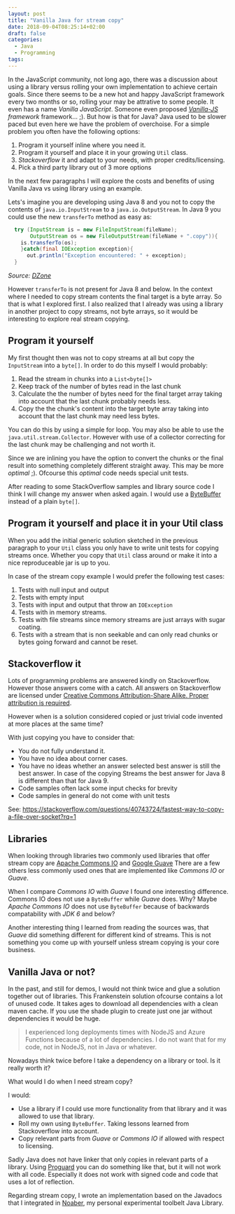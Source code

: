 ```yaml
---
layout: post
title: "Vanilla Java for stream copy"
date: 2018-09-04T08:25:14+02:00
draft: false
categories: 
  - Java
  - Programming
tags:
---
```


In the JavaScript community, not long ago, there was a discussion about using a library versus rolling your own implementation to achieve certain goals. Since there seems to be a new hot and happy JavaScript framework every two months or so, rolling your may be attrative to some people. It even has a name *Vanilla JavaScript*. Someone even proposed   *[Vanilla-JS](http://vanilla-js.com/) framework* framework... ;). But how is that for Java? Java used to be slower paced but even here we have the problem of overchoise. For a simple problem you often have the following options:

1. Program it yourself inline where you need it.
2. Program it yourself and place it in your growing `Util` class.
3. *Stackoverflow* it and adapt to your needs, with proper credits/licensing.
4. Pick a third party library out of 3 more options

In the next few paragraphs I will explore the costs and benefits of using Vanilla Java vs using library using an example.

Lets's imagine you are developing using Java 8 and you not to copy the contents of  `java.io.InputStream` to a `java.io.OutputStream`. In Java 9 you could use the new `transferTo` method as easy as:

```Java
  try (InputStream is = new FileInputStream(fileName);
       OutputStream os = new FileOutputStream(fileName + ".copy")){
    is.transferTo(os);
    }catch(final IOException exception){
      out.println("Exception encountered: " + exception);
  }
```

*Source: [DZone](https://dzone.com/articles/transferring-inputstream-to-outputstream-in-jdk-9)*

However `transferTo` is not present for Java 8 and below.
In the context where I needed to copy stream contents the final target is a byte array. So that is what I explored first. I also realized that I already was using a library in another project to copy streams, not byte arrays, so it would be interesting to explore real stream copying.

## Program it yourself

My first thought then was not to copy streams at all but copy the `InputStream` into a `byte[]`.
In order to do this myself I would probably:

1. Read the stream in chunks into a `List<byte[]>`
2. Keep track of the number of bytes read in the last chunk
3. Calculate the the number of bytes need for the final target array taking into account that the last chunk probably needs less.
4. Copy the the chunk's content into the target byte array taking into account that the last chunk may need less bytes.

You can do this by using a simple for loop. You may also be able to use the `java.util.stream.Collector`. However with use of a collector correcting for the last chunk may be challenging and not worth it.

Since we are inlining you have the option to convert the chunks or the final result into something completely different straight away. This may be more *optimal* ;). Ofcourse this *optimal* code needs special unit tests.

After reading to some StackOverflow samples and library source code I think I will change my answer when asked again. I would use a [ByteBuffer](https://docs.oracle.com/javase/8/docs/api/java/nio/Buffer.html) instead of a plain `byte[]`.

## Program it yourself and place it in your Util class

When you add the initial generic solution sketched in  the previous paragraph to your `Util` class you only have to write unit tests for copying streams once. Whether you copy that `Util` class around or make it into a nice reproduceable jar is up to you.

In case of the stream copy example I would prefer the following test cases:

1. Tests with null input and output
2. Tests with empty input
3. Tests with input and output that throw an `IOException`
4. Tests with in memory streams.
5. Tests with file streams since memory streams are just arrays with sugar coating.
6. Tests with a stream that is non seekable and can only read chunks or bytes going forward and cannot be reset.

## Stackoverflow it

Lots of programming problems are answered kindly on Stackoverflow. However those answers come with a catch.
All answers on Stackoverflow are licensed under [Creative Commons Attribution-Share Alike. Proper attribution is required](https://stackoverflow.com/help/licensing).

However when is a solution considered copied or just trivial code invented at more places at the same time?

With just copying you have to consider that:

* You do not fully understand it.
* You have no idea about corner cases.
* You have no ideas whether an answer selected best answer is still the best answer.
  In case of the copying Streams the best answer for Java 8 is different than that for Java 9.
* Code samples often lack some input checks for brevity
* Code samples in general do not come with unit tests

See:
https://stackoverflow.com/questions/40743724/fastest-way-to-copy-a-file-over-socket?rq=1

## Libraries

When looking through libraries two commonly used libraries that offer stream copy are
[Apache Commons IO](https://commons.apache.org/proper/commons-io/) and [Google Guave](https://github.com/google/guava/wiki) There are a few others less commonly used ones that are implemented like *Commons IO* or *Guave*.

When I compare *Commons IO* with *Guave* I found one interesting difference. Commons IO does not use a `ByteBuffer` while *Guave* does. Why? Maybe *Apache Commons IO* does not use `ByteBuffer` because of backwards compatability with *JDK 6* and below?

Another interesting thing I learned from reading the sources  was, that *Guave* did something different for different kind of streams. This is not something you come up with yourself unless  stream copying is your core business.

## Vanilla Java or not?

In the past, and still for demos, I would not think twice and glue a solution together out of libraries. This Frankenstein solution ofcourse contains a lot of unused code. It takes ages to download all dependencies with a clean maven cache. If you use the shade plugin to create just one jar without dependencies it would be huge.

> I experienced long deployments times with NodeJS and Azure Functions because of a lot of dependencies. I do not want that for my code, not in NodeJS, not in Java or whatever.

Nowadays think twice before I take a dependency on a library or tool. Is it really worth it?

What would I do when I need stream copy?

I would:

* Use a library if I could use more functionality from that library and it was allowed to use that library.
* Roll my own using `ByteBuffer`. Taking lessons learned from Stackoverflow into account.
* Copy relevant parts from *Guave* or *Commons IO* if allowed with respect to licensing.

Sadly Java does not have linker that only copies in relevant parts of a library.
Using [Proguard](https://en.wikipedia.org/wiki/ProGuard_(software)) you can do something like that, but it will not work with all code. Especially it does not work with signed code and code that uses a lot of reflection.

Regarding stream copy, I wrote an implementation based on the Javadocs that I integrated in [Noaber](https://github.com/nicenemo/jnoaber), my personal experimental toolbelt Java Library.
